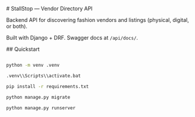 \# StallStop — Vendor Directory API



Backend API for discovering fashion vendors and listings (physical, digital, or both).

Built with Django + DRF. Swagger docs at `/api/docs/`.



\## Quickstart



```bash

python -m venv .venv

.venv\\Scripts\\activate.bat

pip install -r requirements.txt

python manage.py migrate

python manage.py runserver



